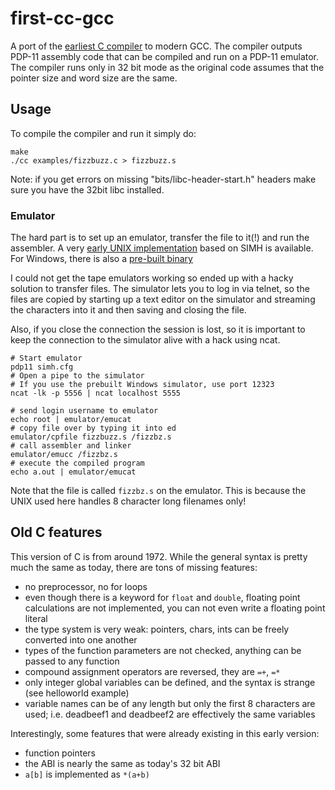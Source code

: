 # first-cc-gcc
A port of the [earliest C compiler](https://www.bell-labs.com/usr/dmr/www/primevalC.html) to modern GCC. The compiler outputs PDP-11 assembly code that can be compiled and run on a PDP-11 emulator. The compiler runs only in 32 bit mode as the original code assumes that the pointer size and word size are the same.

## Usage
To compile the compiler and run it simply do:
```shell
make
./cc examples/fizzbuzz.c > fizzbuzz.s
```
Note: if you get errors on missing "bits/libc-header-start.h" headers make sure you have the 32bit libc installed.

### Emulator
The hard part is to set up an emulator, transfer the file to it(!) and run the assembler. A very [early UNIX implementation](https://github.com/qrush/unix) based on SIMH is available. For Windows, there is also a [pre-built binary](http://sourceforge.net/project/downloading.php?group_id=204974&filename=Research-unixv1-0.3.exe&a=25520957)

I could not get the tape emulators working so ended up with a hacky solution to transfer files. The simulator lets you to log in via telnet, so the files are copied by starting up a text editor on the simulator and streaming the characters into it and then saving and closing the file.

Also, if you close the connection the session is lost, so it is important to keep the connection to the 
simulator alive with a hack using ncat.
```shell
# Start emulator
pdp11 simh.cfg
# Open a pipe to the simulator
# If you use the prebuilt Windows simulator, use port 12323
ncat -lk -p 5556 | ncat localhost 5555

# send login username to emulator
echo root | emulator/emucat
# copy file over by typing it into ed
emulator/cpfile fizzbuzz.s /fizzbz.s 
# call assembler and linker
emulator/emucc /fizzbz.s 
# execute the compiled program
echo a.out | emulator/emucat
```

Note that the file is called `fizzbz.s` on the emulator. This is because the UNIX used here handles 8 character long filenames only!

## Old C features 

This version of C is from around 1972. While the general syntax is pretty much the same as today,
there are tons of missing features:
- no preprocessor, no for loops
- even though there is a keyword for `float` and `double`, floating point calculations are not implemented, you can not even write a floating point literal
- the type system is very weak: pointers, chars, ints can be freely converted into one another
- types of the function parameters are not checked, anything can be passed to any function
- compound assignment operators are reversed, they are `=+`, `=*`
- only integer global variables can be defined, and the syntax is strange (see helloworld example)
- variable names can be of any length but only the first 8 characters are used; i.e. deadbeef1 and deadbeef2 are effectively the same variables
  

Interestingly, some features that were already existing in this early version:
- function pointers
- the ABI is nearly the same as today's 32 bit ABI
- `a[b]` is implemented as `*(a+b)`

